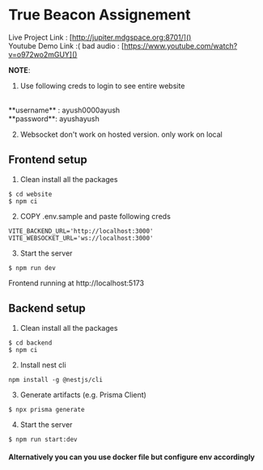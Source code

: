 # True Beacon Assignement

Live Project Link : [http://jupiter.mdgspace.org:8701/]()
<br>
Youtube Demo Link :( bad audio : [https://www.youtube.com/watch?v=o972wo2mGUY]()

**NOTE**: 
<br>
1. Use following creds to login to see entire website
<br>
**username** : ayush0000ayush
<br>
**password**: ayushayush

<br>

2. Websocket don't work on hosted version. only work on local 

## Frontend setup

1. Clean install all the packages
```
$ cd website
$ npm ci
```
2. COPY .env.sample and paste following creds
```
VITE_BACKEND_URL='http://localhost:3000'
VITE_WEBSOCKET_URL='ws://localhost:3000'
```

3. Start the server
```
$ npm run dev
```

Frontend running at http://localhost:5173

## Backend setup

1. Clean install all the packages
```
$ cd backend
$ npm ci
```

2. Install nest cli
```
npm install -g @nestjs/cli
```

3. Generate artifacts (e.g. Prisma Client)
```
$ npx prisma generate
```

4. Start the server
```
$ npm run start:dev
```


#### Alternatively you can you use docker file but configure env accordingly